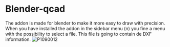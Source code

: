 # Blender-qcad
The addon is made for blender to make it more easy to draw with precision.
When you have installed the addon in the sidebar menu (n) you fine a menu with the possibility to select a file.
This file is going to contain de DXF information.
![P1090012](https://user-images.githubusercontent.com/35267283/118096702-01d25e00-b3d2-11eb-8244-e9a5a52f4f93.JPG)
